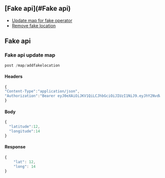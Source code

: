 ## [Fake api](#Fake api)
* [Update map for fake operator](#fake_update_map)
* [Remove fake location](#remove_fake_location)
## <a name="Fake api">Fake api</a>
### <a name="fake_update_map">Fake api update map </a>
```javascript
post /map/addfakelocation
```
#### Headers
```javascript
{
"Content-Type":"application/json",
"Authorization":"Bearer eyJ0eXAiOiJKV1QiLCJhbGciOiJIUzI1NiJ9.eyJhY2NvdW50SWQiOiI1NjAxMWUxOTdkYjJmNTZlMzU4ODdkNmYiLCJwZXJtaXNzaW9ucyI6W10sImlhdCI6MTQ0MjkxNDE0NiwiYXVkIjoiZHJvcGluLmNvbSIsImlzcyI6ImRyb3Bpbi5jb20ifQ.wt4P_elQAR8DIsLJPb8OENb8nfTb4aYdmEzu_3I8Hlk"
}
```

#### Body
```javascript
{
  "latitude":12,
  "longitude":14
}

```

#### Response
```javascript
{
    "lat": 12,
    "long": 14
}
```
